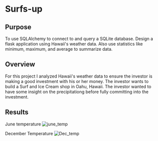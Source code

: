 # Surfs-up

## Purpose
To use SQLAlchemy to connect to and query a SQLite database. Design a flask application using Hawaii's weather data. Also use statistics like minimum, maximum, and average to summarize data.

## Overview
For this project I analyzed Hawaii's weather data to ensure the investor is making a good investment with his or her money. The investor wants to build a Surf and Ice Cream shop in Oahu, Hawaii. The investor wanted to have some insight on the precipitationg before fully committing into the investment.

## Results
June temperature
![june_temp](https://user-images.githubusercontent.com/83085800/141161072-a017b241-d66e-47ef-b80e-08f7c22b2527.png)

December Temperature
![Dec_temp](https://user-images.githubusercontent.com/83085800/141161128-6cbaa667-615a-467e-b237-270bffedfc25.png)
